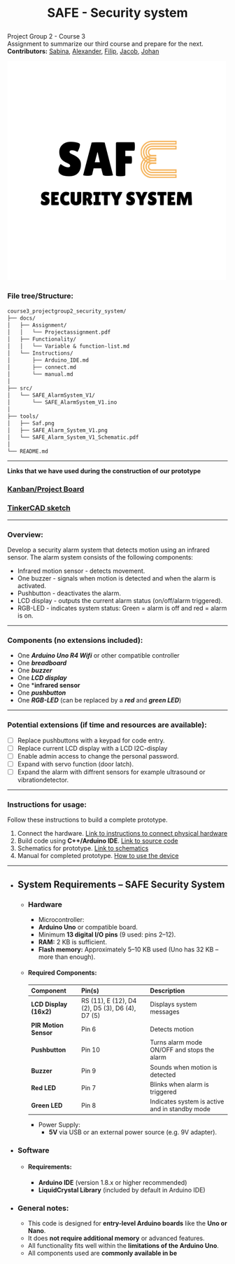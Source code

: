 # <p align="center"> SAFE - Security system </p>
Project Group 2 - Course 3  
Assignment to summarize our third course and prepare for the next.  
**Contributors:** [Sabina](https://github.com/binasime), [Alexander](https://github.com/alexanderchasacademy), [Filip](https://github.com/Filipanderssondev),  [Jacob](https://github.com/jalis00), [Johan](https://github.com/bubba-94)  

![SAFE Security system](https://github.com/Filipanderssondev/course3_projectgroup2_security_system/blob/main/tools/SAF.png)  

### File tree/Structure:
```
course3_projectgroup2_security_system/
├── docs/
│   ├── Assignment/
│   │   └── Projectassignment.pdf
│   ├── Functionality/
│   │   └── Variable & function-list.md
│   └── Instructions/
│       ├── Arduino_IDE.md
│       ├── connect.md
│       └── manual.md
│   
├── src/
│   └── SAFE_AlarmSystem_V1/
│       └── SAFE_AlarmSystem_V1.ino
│
├── tools/
│   ├── Saf.png
│   ├── SAFE_Alarm_System_V1.png
│   └── SAFE_Alarm_System_V1_Schematic.pdf
│
└── README.md 
```


________________
**Links that we have used during the construction of our prototype**  
### [Kanban/Project Board](https://github.com/users/Filipanderssondev/projects/6)

### [TinkerCAD sketch](https://www.tinkercad.com/things/2IvXT1tnwTr-safe-alarm-system-v10?sharecode=3K8oA0UX7hQ530EvdRRKtiQOKeserKk2IRnFxNyzCII)   
_____________
### Overview:  
Develop a security alarm system that detects motion using an infrared sensor. The alarm system consists of the following components:   
* Infrared motion sensor - detects movement.
* One buzzer - signals when motion is detected and when the alarm is activated.
* Pushbutton - deactivates the alarm.    
* LCD display - outputs the current alarm status (on/off/alarm triggered).
* RGB-LED - indicates system status: Green = alarm is off and red = alarm is on.
_________

### Components (no extensions included): 
* One ***Arduino Uno R4 Wifi*** or other compatible controller  
* One ***breadboard***   
* One ***buzzer***      
* One ***LCD display***
* One ***infrared sensor**  
* One ***pushbutton***  
* One ***RGB-LED*** (can be replaced by a ***red*** and ***green LED***)
____  

### Potential extensions (if time and resources are available):  

- [ ] Replace pushbuttons with a keypad for code entry.
- [ ] Replace current LCD display with a LCD I2C-display 
- [ ] Enable admin access to change the personal password.
- [ ] Expand with servo function (door latch).
- [ ] Expand the alarm with diffrent sensors for example ultrasound or vibrationdetector.  

______
### Instructions for usage:  
Follow these instructions to build a complete prototype.
1. Connect the hardware. [Link to instructions to connect physical hardware](https://github.com/Filipanderssondev/course3_projectgroup2_security_system/blob/main/docs/Instructions/connect.md)
2. Build code using **C++/Arduino IDE**. [Link to source code](https://github.com/Filipanderssondev/course3_projectgroup2_security_system/blob/main/src/SAFE_AlarmSystem/SAFE_AlarmSystem.ino)
3. Schematics for prototype. [Link to schematics](https://github.com/Filipanderssondev/course3_projectgroup2_security_system/blob/main/tools/TESTING%20SAFE_AlarmSystem.ino.pdf)
4. Manual for completed prototype. [How to use the device](https://github.com/Filipanderssondev/course3_projectgroup2_security_system/blob/main/docs/Instructions/manual.md)
____  

- ## System Requirements – SAFE Security System   
  - ### Hardware   
    - Microcontroller:
    - **Arduino Uno** or compatible board.
    - Minimum **13 digital I/O pins** (9 used: pins 2–12).
    - **RAM:** 2 KB is sufficient.
    - **Flash memory:** Approximately 5–10 KB used (Uno has 32 KB – more than enough).
  - #### Required Components:
    | **Component**   | **Pin(s)** | **Description** |
    |----------------|------------|-----------------|
    | **LCD Display (16x2)** | RS (11), E (12), D4 (2), D5 (3), D6 (4), D7 (5) | Displays system messages |
    | **PIR Motion Sensor** | Pin 6 | Detects motion |
    | **Pushbutton** | Pin 10 | Turns alarm mode ON/OFF and stops the alarm |
    | **Buzzer** | Pin 9 | Sounds when motion is detected |
    | **Red LED** | Pin 7 | Blinks when alarm is triggered |
    | **Green LED** | Pin 8 | Indicates system is active and in standby mode |
    - Power Supply:
      - **5V** via USB or an external power source (e.g. 9V adapter).
- ### Software
    - #### Requirements:
      - **Arduino IDE** (version 1.8.x or higher recommended)
      - **LiquidCrystal Library** (included by default in Arduino IDE)
      
- ### General notes:
    - This code is designed for **entry-level Arduino boards** like the **Uno or Nano**.
    - It does **not require additional memory** or advanced features.
    - All functionality fits well within the **limitations of the Arduino Uno**.
    - All components used are **commonly available in be**
